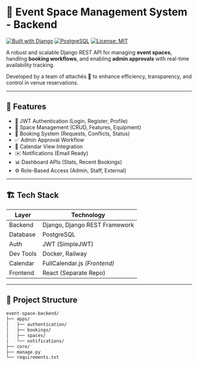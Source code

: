 # 🎉 Event Space Management System - Backend

[![Built with Django](https://img.shields.io/badge/Django-4.2+-green?logo=django)](https://www.djangoproject.com/)
[![PostgreSQL](https://img.shields.io/badge/PostgreSQL-Database-blue?logo=postgresql)](https://www.postgresql.org/)
[![License: MIT](https://img.shields.io/badge/License-MIT-lightgrey.svg)](https://opensource.org/licenses/MIT)

A robust and scalable Django REST API for managing **event spaces**, handling **booking workflows**, and enabling **admin approvals** with real-time availability tracking.

Developed by a team of attachés 💼 to enhance efficiency, transparency, and control in venue reservations.

---

## 🚀 Features

- 🔐 JWT Authentication (Login, Register, Profile)
- 🏢 Space Management (CRUD, Features, Equipment)
- 📅 Booking System (Requests, Conflicts, Status)
- ✅ Admin Approval Workflow
- 📆 Calendar View Integration
- ✉️ Notifications (Email Ready)
- 📊 Dashboard APIs (Stats, Recent Bookings)
- ⚙️ Role-Based Access (Admin, Staff, External)

---

## 🏗️ Tech Stack

| Layer        | Technology       |
|-------------|------------------|
| Backend      | Django, Django REST Framework |
| Database     | PostgreSQL       |
| Auth         | JWT (SimpleJWT)  |
| Dev Tools    | Docker, Railway  |
| Calendar     | FullCalendar.js *(Frontend)* |
| Frontend     | React (Separate Repo)        |

---

## 📁 Project Structure

```bash
event-space-backend/
├── apps/
│   ├── authentication/
│   ├── bookings/
│   ├── spaces/
│   └── notifications/
├── core/
├── manage.py
└── requirements.txt
